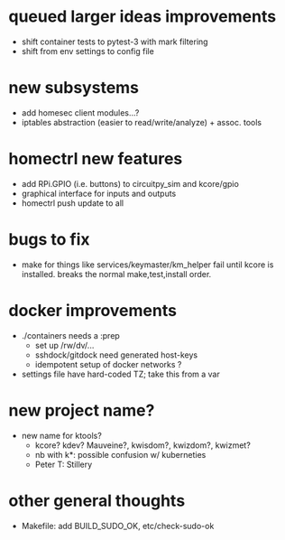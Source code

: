 
# queued larger ideas improvements

  - shift container tests to pytest-3 with mark filtering
  - shift from env settings to config file

# new subsystems

  - add homesec client modules...?
  - iptables abstraction (easier to read/write/analyze) + assoc. tools

# homectrl new features

  - add RPi.GPIO (i.e. buttons) to circuitpy_sim and kcore/gpio
  - graphical interface for inputs and outputs
  - homectrl push update to all

# bugs to fix

  - make for things like services/keymaster/km_helper fail until
    kcore is installed.  breaks the normal make,test,install order.

# docker improvements

  - ./containers needs a :prep
    - set up /rw/dv/...
    - sshdock/gitdock need generated host-keys
    - idempotent setup of docker networks ?
  - settings file have hard-coded TZ; take this from a var

# new project name?

  - new name for ktools?
    - kcore?  kdev?  Mauveine?, kwisdom?, kwizdom?, kwizmet?
    - nb with k*: possible confusion w/ kuberneties
    - Peter T: Stillery

# other general thoughts

  - Makefile: add BUILD_SUDO_OK, etc/check-sudo-ok
